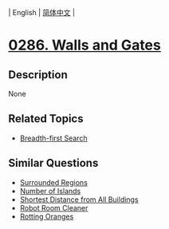 
| English | [简体中文](README.md) |
# [0286. Walls and Gates](https://leetcode-cn.com/problems/walls-and-gates/)
## Description
None
## Related Topics
- [Breadth-first Search](https://leetcode-cn.com/tag/breadth-first-search)
## Similar Questions
- [Surrounded Regions](../surrounded-regions/README_EN.md)
- [Number of Islands](../number-of-islands/README_EN.md)
- [Shortest Distance from All Buildings](../shortest-distance-from-all-buildings/README_EN.md)
- [Robot Room Cleaner](../robot-room-cleaner/README_EN.md)
- [Rotting Oranges](../rotting-oranges/README_EN.md)

